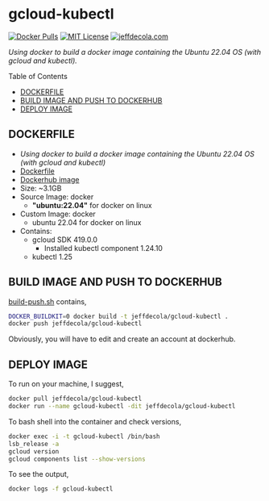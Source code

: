 # gcloud-kubectl

[![Docker Pulls](https://badgen.net/docker/pulls/jeffdecola/gcloud-kubectl?icon=docker&label=pulls)](https://hub.docker.com/r/jeffdecola/gcloud-kubectl)
[![MIT License](http://img.shields.io/:license-mit-blue.svg)](http://jeffdecola.mit-license.org)
[![jeffdecola.com](https://img.shields.io/badge/website-jeffdecola.com-blue)](https://jeffdecola.com)

_Using docker to build a docker image
containing the Ubuntu 22.04 OS
(with gcloud and kubectl)._

Table of Contents

* [DOCKERFILE](https://github.com/JeffDeCola/my-docker-image-builds/tree/master/images/gcloud-kubectl#dockerfile)
* [BUILD IMAGE AND PUSH TO DOCKERHUB](https://github.com/JeffDeCola/my-docker-image-builds/tree/master/images/gcloud-kubectl#build-image-and-push-to-dockerhub)
* [DEPLOY IMAGE](https://github.com/JeffDeCola/my-docker-image-builds/tree/master/images/gcloud-kubectl#deploy-image)

## DOCKERFILE

* _Using docker to build a docker image
  containing the Ubuntu 22.04 OS
  (with gcloud and kubectl)_
* [Dockerfile](https://github.com/JeffDeCola/my-docker-image-builds/blob/master/images/gcloud-kubectl/Dockerfile)
* [Dockerhub image](https://hub.docker.com/r/jeffdecola/gcloud-kubectl)
* Size: ~3.1GB
* Source Image: docker
  * **"ubuntu:22.04"** for docker on linux
* Custom Image: docker
  * ubuntu 22.04 for docker on linux
* Contains:
  * gcloud SDK 419.0.0
    * Installed kubectl component 1.24.10
  * kubectl 1.25

## BUILD IMAGE AND PUSH TO DOCKERHUB

[build-push.sh](https://github.com/JeffDeCola/my-docker-image-builds/blob/master/images/gcloud-kubectl/build-push.sh)
contains,

```bash
DOCKER_BUILDKIT=0 docker build -t jeffdecola/gcloud-kubectl .
docker push jeffdecola/gcloud-kubectl
```

Obviously, you will have to edit and create an account at dockerhub.

## DEPLOY IMAGE

To run on your machine, I suggest,

```bash
docker pull jeffdecola/gcloud-kubectl
docker run --name gcloud-kubectl -dit jeffdecola/gcloud-kubectl
```

To bash shell into the container and check versions,

```bash
docker exec -i -t gcloud-kubectl /bin/bash
lsb_release -a
gcloud version
gcloud components list --show-versions
```

To see the output,

```bash
docker logs -f gcloud-kubectl
```
